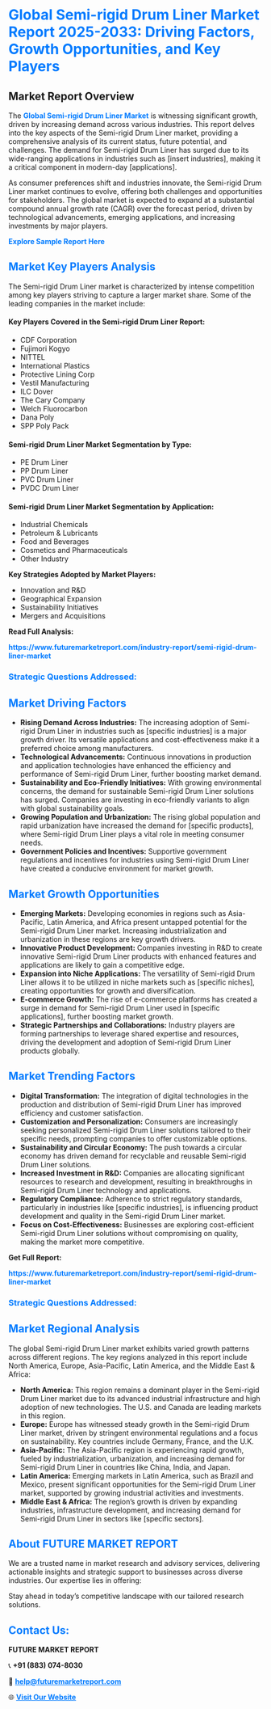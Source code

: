 <h1 style="color: #007BFF;">Global Semi-rigid Drum Liner Market Report 2025-2033: Driving Factors, Growth Opportunities, and Key Players</h1>

<section id="overview">
<h2>Market Report Overview</h2>
<p>The <a href="https://www.futuremarketreport.com/industry-report/semi-rigid-drum-liner-market" style="color: #007BFF; text-decoration: none;"><strong>Global Semi-rigid Drum Liner Market</strong></a> is witnessing significant growth, driven by increasing demand across various industries. This report delves into the key aspects of the Semi-rigid Drum Liner market, providing a comprehensive analysis of its current status, future potential, and challenges. The demand for Semi-rigid Drum Liner has surged due to its wide-ranging applications in industries such as [insert industries], making it a critical component in modern-day [applications].</p>
<p>As consumer preferences shift and industries innovate, the Semi-rigid Drum Liner market continues to evolve, offering both challenges and opportunities for stakeholders. The global market is expected to expand at a substantial compound annual growth rate (CAGR) over the forecast period, driven by technological advancements, emerging applications, and increasing investments by major players.</p>
</section>

<section id="overview">
<p><a href="https://www.futuremarketreport.com/request-sample/reportId=89783" style="color: #007BFF; text-decoration: none;"><strong>Explore Sample Report Here</strong></a></p>
</section>

<section id="key-players">
<h2 style="color: #007BFF;">Market Key Players Analysis</h2>
<p>The Semi-rigid Drum Liner market is characterized by intense competition among key players striving to capture a larger market share. Some of the leading companies in the market include:</p>
<h4>Key Players Covered in the Semi-rigid Drum Liner Report:</h4>
<ul><li>CDF Corporation</li><li>Fujimori Kogyo</li><li>NITTEL</li><li>International Plastics</li><li>Protective Lining Corp</li><li>Vestil Manufacturing</li><li>ILC Dover</li><li>The Cary Company</li><li>Welch Fluorocarbon</li><li>Dana Poly</li><li>SPP Poly Pack</li></ul>
<h4>Semi-rigid Drum Liner Market Segmentation by Type:</h4>
<ul><li>PE Drum Liner</li><li>PP Drum Liner</li><li>PVC Drum Liner</li><li>PVDC Drum Liner</li></ul>

<h4>Semi-rigid Drum Liner Market Segmentation by Application:</h4>
<ul><li>Industrial Chemicals</li><li>Petroleum &amp; Lubricants</li><li>Food and Beverages</li><li>Cosmetics and Pharmaceuticals</li><li>Other Industry</li></ul>
<p><strong>Key Strategies Adopted by Market Players:</strong></p>
<ul>
<li>Innovation and R&D</li>
<li>Geographical Expansion</li>
<li>Sustainability Initiatives</li>
<li>Mergers and Acquisitions</li>
</ul>
</section>

<section>
<p><strong>Read Full Analysis: </strong></p><a href="https://www.futuremarketreport.com/industry-report/semi-rigid-drum-liner-market" style="color: #007BFF; text-decoration: none;"><strong>https://www.futuremarketreport.com/industry-report/semi-rigid-drum-liner-market</strong></a>
<h3 style="color: #007BFF;">Strategic Questions Addressed:</h3>
</section>

<section id="driving-factors">
<h2 style="color: #007BFF;">Market Driving Factors</h2>
<ul>
<li><strong>Rising Demand Across Industries:</strong> The increasing adoption of Semi-rigid Drum Liner in industries such as [specific industries] is a major growth driver. Its versatile applications and cost-effectiveness make it a preferred choice among manufacturers.</li>
<li><strong>Technological Advancements:</strong> Continuous innovations in production and application technologies have enhanced the efficiency and performance of Semi-rigid Drum Liner, further boosting market demand.</li>
<li><strong>Sustainability and Eco-Friendly Initiatives:</strong> With growing environmental concerns, the demand for sustainable Semi-rigid Drum Liner solutions has surged. Companies are investing in eco-friendly variants to align with global sustainability goals.</li>
<li><strong>Growing Population and Urbanization:</strong> The rising global population and rapid urbanization have increased the demand for [specific products], where Semi-rigid Drum Liner plays a vital role in meeting consumer needs.</li>
<li><strong>Government Policies and Incentives:</strong> Supportive government regulations and incentives for industries using Semi-rigid Drum Liner have created a conducive environment for market growth.</li>
</ul>
</section>

<section id="growth-opportunities">
<h2 style="color: #007BFF;">Market Growth Opportunities</h2>
<ul>
<li><strong>Emerging Markets:</strong> Developing economies in regions such as Asia-Pacific, Latin America, and Africa present untapped potential for the Semi-rigid Drum Liner market. Increasing industrialization and urbanization in these regions are key growth drivers.</li>
<li><strong>Innovative Product Development:</strong> Companies investing in R&D to create innovative Semi-rigid Drum Liner products with enhanced features and applications are likely to gain a competitive edge.</li>
<li><strong>Expansion into Niche Applications:</strong> The versatility of Semi-rigid Drum Liner allows it to be utilized in niche markets such as [specific niches], creating opportunities for growth and diversification.</li>
<li><strong>E-commerce Growth:</strong> The rise of e-commerce platforms has created a surge in demand for Semi-rigid Drum Liner used in [specific applications], further boosting market growth.</li>
<li><strong>Strategic Partnerships and Collaborations:</strong> Industry players are forming partnerships to leverage shared expertise and resources, driving the development and adoption of Semi-rigid Drum Liner products globally.</li>
</ul>
</section>

<section id="trending-factors">
<h2 style="color: #007BFF;">Market Trending Factors</h2>
<ul>
<li><strong>Digital Transformation:</strong> The integration of digital technologies in the production and distribution of Semi-rigid Drum Liner has improved efficiency and customer satisfaction.</li>
<li><strong>Customization and Personalization:</strong> Consumers are increasingly seeking personalized Semi-rigid Drum Liner solutions tailored to their specific needs, prompting companies to offer customizable options.</li>
<li><strong>Sustainability and Circular Economy:</strong> The push towards a circular economy has driven demand for recyclable and reusable Semi-rigid Drum Liner solutions.</li>
<li><strong>Increased Investment in R&D:</strong> Companies are allocating significant resources to research and development, resulting in breakthroughs in Semi-rigid Drum Liner technology and applications.</li>
<li><strong>Regulatory Compliance:</strong> Adherence to strict regulatory standards, particularly in industries like [specific industries], is influencing product development and quality in the Semi-rigid Drum Liner market.</li>
<li><strong>Focus on Cost-Effectiveness:</strong> Businesses are exploring cost-efficient Semi-rigid Drum Liner solutions without compromising on quality, making the market more competitive.</li>
</ul>
</section>

<section>
<p><strong>Get Full Report: </strong></p><a href="https://www.futuremarketreport.com/industry-report/semi-rigid-drum-liner-market" style="color: #007BFF; text-decoration: none;"><strong>https://www.futuremarketreport.com/industry-report/semi-rigid-drum-liner-market</strong></a>
<h3 style="color: #007BFF;">Strategic Questions Addressed:</h3>
</section>


<section id="regional-analysis">
<h2 style="color: #007BFF;">Market Regional Analysis</h2>
<p>The global Semi-rigid Drum Liner market exhibits varied growth patterns across different regions. The key regions analyzed in this report include North America, Europe, Asia-Pacific, Latin America, and the Middle East & Africa:</p>
<ul>
<li><strong>North America:</strong> This region remains a dominant player in the Semi-rigid Drum Liner market due to its advanced industrial infrastructure and high adoption of new technologies. The U.S. and Canada are leading markets in this region.</li>
<li><strong>Europe:</strong> Europe has witnessed steady growth in the Semi-rigid Drum Liner market, driven by stringent environmental regulations and a focus on sustainability. Key countries include Germany, France, and the U.K.</li>
<li><strong>Asia-Pacific:</strong> The Asia-Pacific region is experiencing rapid growth, fueled by industrialization, urbanization, and increasing demand for Semi-rigid Drum Liner in countries like China, India, and Japan.</li>
<li><strong>Latin America:</strong> Emerging markets in Latin America, such as Brazil and Mexico, present significant opportunities for the Semi-rigid Drum Liner market, supported by growing industrial activities and investments.</li>
<li><strong>Middle East & Africa:</strong> The region’s growth is driven by expanding industries, infrastructure development, and increasing demand for Semi-rigid Drum Liner in sectors like [specific sectors].</li>
</ul>
</section>

<footer>
<h2 style="color: #007BFF;">About FUTURE MARKET REPORT</h2>
<p>We are a trusted name in market research and advisory services, delivering actionable insights and strategic support to businesses across diverse industries. Our expertise lies in offering:</p>

<p>Stay ahead in today’s competitive landscape with our tailored research solutions.</p>

<h2 style="color: #007BFF;">Contact Us:</h2>
<p><strong>FUTURE MARKET REPORT</strong></p>
<p>📞 <strong>+91 (883) 074-8030</strong></p>
<p>📧 <strong><a href="mailto:help@futuremarketreport.com" style="color: #007BFF;">help@futuremarketreport.com</a></strong></p>
<p>🌐 <strong><a href="https://www.futuremarketreport.com/" style="color: #007BFF;">Visit Our Website</a></strong></p>
</footer>